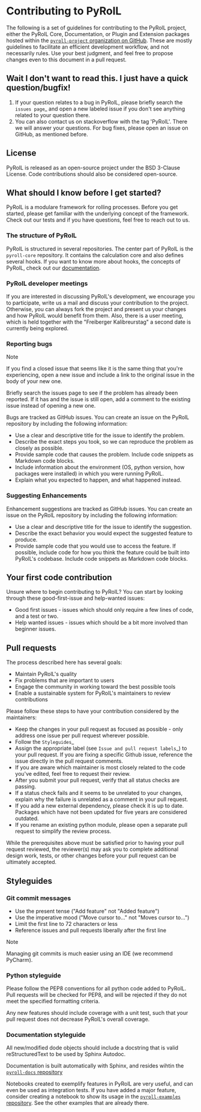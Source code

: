 # Contributing to PyRolL

The following is a set of guidelines for contributing to the PyRolL project, either the PyRolL Core, Documentation, or
Plugin and Extension packages hosted within
the [`pyroll-project` organization on GitHub](https://github.com/pyroll-project). These are mostly guidelines to
facilitate an efficient development workflow, and not necessarily rules. Use your best judgment, and feel free to
propose changes even to this document in a pull request.

## Wait I don't want to read this. I just have a quick question/bugfix!

1. If your question relates to a bug in PyRolL, please briefly search the `issues page`_ and open a new labeled issue if
   you don't see anything related to your question there.
2. You can also contact us on stackoverflow with the tag 'PyRolL'. There we will answer your questions. For bug fixes,
   please open an issue on GitHub, as mentioned before.

## License

PyRolL is released as an open-source project under the BSD 3-Clause License. Code contributions should also be
considered open-source.

## What should I know before I get started?

PyRolL is a modulare framework for rolling processes. 
Before you get started, please get familiar with the underlying concept of the framework.
Check out our tests and if you have questions, feel free to reach out to us.

### The structure of PyRolL

PyRolL is structured in several repositories. 
The center part of PyRolL is the `pyroll-core` repository. 
It contains the calculation core and also defines several hooks. 
If you want to know more about hooks, the concepts of PyRolL, check out our [documentation](https://pyroll.readthedocs.io/en/latest/).


### PyRolL developer meetings

If you are interested in discussing PyRolL's development, we encourage you to participate, write us a mail and 
discuss your contribution to the project.
Otherwise, you can always fork the project and present us your changes and how PyRolL would benefit from them.
Also, there is a user meeting, which is held together with the "Freiberger Kalibreurstag" a second date is currently being explored.


### Reporting bugs

> [!NOTE]
> If you find a closed issue that seems like it is the same
> thing that you're experiencing, open a new issue and include a
> link to the original issue in the body of your new one.

Briefly search the issues page to see if the problem has already been reported. If it has and the issue is still open,
add a comment to the existing issue instead of opening a new one.

Bugs are tracked as GitHub issues. You can create an issue on the PyRolL repository by including the following
information:

- Use a clear and descriptive title for the issue to identify the problem.
- Describe the exact steps you took, so we can reproduce the problem as closely as possible.
- Provide sample code that causes the problem. Include code snippets as Markdown code blocks.
- Include information about the environment (OS, python version, how packages were installed) in which you were running
  PyRolL.
- Explain what you expected to happen, and what happened instead.

### Suggesting Enhancements

Enhancement suggestions are tracked as GitHub issues. You can create an issue on the PyRolL repository by including the
following information:

- Use a clear and descriptive title for the issue to identify the suggestion.
- Describe the exact behavior you would expect the suggested feature to produce.
- Provide sample code that you would use to access the feature. If possible, include code for how you think the feature
  could be built into PyRolL's codebase. Include code snippets as Markdown code blocks.

## Your first code contribution

Unsure where to begin contributing to PyRolL? You can start by looking through these good-first-issue and help-wanted
issues:

- Good first issues - issues which should only require a few lines of code, and a test or two.
- Help wanted issues - issues which should be a bit more involved than beginner issues.

## Pull requests

The process described here has several goals:

* Maintain PyRolL's quality
* Fix problems that are important to users
* Engage the community in working toward the best possible tools
* Enable a sustainable system for PyRolL's maintainers to review contributions

Please follow these steps to have your contribution considered by the maintainers:

* Keep the changes in your pull request as focused as possible - only address one issue per pull request wherever
  possible.
* Follow the `Styleguides`_
* Assign the appropriate label (see `Issue and pull request labels`_) to your pull request. If you are fixing a specific
  Github issue, reference the issue directly in the pull request comments.
* If you are aware which maintainer is most closely related to the code you've edited, feel free to request their
  review.
* After you submit your pull request, verify that all status checks are passing.
* If a status check fails and it seems to be unrelated to your changes, explain why the failure is unrelated as a
  comment in your pull request.
* If you add a new external dependency, please check it is up to date. Packages which have not been updated for five
  years are considered outdated.
* If you rename an existing python module, please open a separate pull request to simplify the review process.

While the prerequisites above must be satisfied prior to having your pull request reviewed, the reviewer(s) may ask you
to complete additional design work, tests, or other changes before your pull request can be ultimately accepted.

## Styleguides

### Git commit messages

* Use the present tense ("Add feature" not "Added feature")
* Use the imperative mood ("Move cursor to..." not "Moves cursor to...")
* Limit the first line to 72 characters or less
* Reference issues and pull requests liberally after the first line

> [!NOTE]
> Managing git commits is much easier using an IDE (we recommend PyCharm).

### Python styleguide

Please follow the PEP8 conventions for all python code added to PyRolL. Pull requests will be checked for PEP8, and will
be rejected if they do not meet the specified formatting criteria.

Any new features should include coverage with a unit test, such that your pull request does not decrease PyRolL's
overall coverage.

### Documentation styleguide

All new/modified dode objects should include a docstring that is valid reStructuredText to be used by Sphinx Autodoc.

Documentation is built automatically with Sphinx, and resides wihtin
the [`pyroll-docs` repository](https://github.com/pyroll-project/pyroll-docs)

Notebooks created to exemplify features in PyRolL are very useful, and can even be used as integration tests. If you
have added a major feature, consider creating a notebook to show its usage in
the [`pyroll-examples` repository](https://github.com/pyroll-project/pyroll-examples). See the other examples that are
already there.